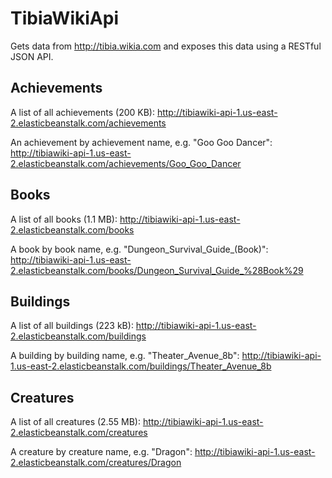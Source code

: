 # TibiaWikiApi

Gets data from http://tibia.wikia.com and exposes this data using a RESTful JSON API.

## Achievements

A list of all achievements (200 KB):
http://tibiawiki-api-1.us-east-2.elasticbeanstalk.com/achievements

An achievement by achievement name, e.g. "Goo Goo Dancer":
http://tibiawiki-api-1.us-east-2.elasticbeanstalk.com/achievements/Goo_Goo_Dancer

## Books

A list of all books (1.1 MB):
http://tibiawiki-api-1.us-east-2.elasticbeanstalk.com/books

A book by book name, e.g. "Dungeon_Survival_Guide_(Book)":
http://tibiawiki-api-1.us-east-2.elasticbeanstalk.com/books/Dungeon_Survival_Guide_%28Book%29

## Buildings

A list of all buildings (223 kB):
http://tibiawiki-api-1.us-east-2.elasticbeanstalk.com/buildings

A building by building name, e.g. "Theater_Avenue_8b":
http://tibiawiki-api-1.us-east-2.elasticbeanstalk.com/buildings/Theater_Avenue_8b

## Creatures

A list of all creatures (2.55 MB):
http://tibiawiki-api-1.us-east-2.elasticbeanstalk.com/creatures

A creature by creature name, e.g. "Dragon":
http://tibiawiki-api-1.us-east-2.elasticbeanstalk.com/creatures/Dragon
